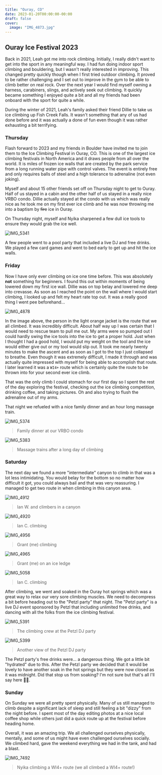 ```yaml
---
title: "Ouray, CO"
date: 2023-01-20T00:00:00-00:00
draft: false
cover:
  image: "IMG_4873.jpg"
---
```


## Ouray Ice Festival 2023

Back in 2021, Leah got me into rock climbing. Initially, I really didn't want to get into the sport in any meaningful way. I had fun doing indoor sport climbing and bouldering, but I wasn't really interested in improving. This changed pretty quickly though when I first tried outdoor climbing. It proved to be rather challenging and I set out to improve in the gym to be able to climb better on real rock. Over the next year I would find myself owning a harness, carabiners, slings, and actively seek out climbing. It quickly became something I enjoyed quite a bit and all my friends had been onboard with the sport for quite a while.

During the winter of 2021, Leah's family asked their friend Dillie to take us ice climbing up Fish Creek Falls. It wasn't something that any of us had done before and it was actually a done of fun even though it was rather exhausting a bit terrifying.

### Thursday

Flash forward to 2023 and my friends in Boulder have invited me to join them to the Ice Climbing Festival in Ouray, CO. This is one of the largest ice climbing festivals in North America and it draws people from all over the world. It is miles of frozen ice walls that are created by the park service from a long running water pipe with control valves. The event is entirely free and only requires balls of steel and a high tolerance to adrenaline (not even joking).

Myself and about 15 other friends set off on Thursday night to get to Ouray. Half of us stayed in a cabin and the other half of us stayed in a really nice VRBO condo. Dillie actually stayed at the condo with us which was really nice as he took me on my first ever ice climb and he was now throwing me into a baptism by ~~fire~~ ice in Ouray.

On Thursday night, myself and Nyika sharpened a few dull ice tools to ensure they would grab the ice well.

![IMG_5341](IMG_5341.jpg)

A few people went to a pool party that included a live DJ and free drinks. We played a few card games and went to bed early to get up and hit the ice walls.

### Friday

Now I have only ever climbing on ice one time before. This was absolutely **not** something for beginners. I found this out within moments of being lowered down my first ice wall. Dillie was on top belay and lowered me deep into crevasse. As soon as I reached the point on the wall where I would start climbing, I looked up and felt my heart rate top out. It was a really good thing I went pee beforehand...

![IMG_4878](IMG_4878.jpg)

In the image above, the person in the light orange jacket is the route that we all climbed. It was incredibly difficult. About half way up I was certain that I would need to rescue team to pull me out. My arms were so pumped out I could hardly swing the ice tools into the ice to get a proper hold. Just when I thought I had a good hold, I would put my weight on the tool and the ice would either give out or my tool would slip out. It took me nearly twenty minutes to make the ascent and as soon as I got to the top I just collapsed to breathe. Even though it was extremely difficult, I made it through and was actually quite impressed with myself for being able to accomplish that route. I later learned it was a `WI4+` route which is certainly quite the route to be thrown into for your second ever ice climb.

That was the only climb I could stomach for our first day so I spent the rest of the day exploring the festival, checking out the ice climbing competition, drinking coffee, and taking pictures. Oh and also trying to flush the adrenaline out of my arms.

That night we refueled with a nice family dinner and an hour long massage train.

![IMG_5374](IMG_5374.jpg)

> Family dinner at our VRBO condo

![IMG_5383](IMG_5383.jpg)

> Massage trains after a long day of climbing

### Saturday

The next day we found a more "intermediate" canyon to climb in that was a lot less intimidating. You would belay for the bottom so no matter how difficult it got, you could always bail and that was very reassuring. I managed to get two route in when climbing in this canyon area.

![IMG_4912](IMG_4912.jpg)

> Ian W. and climbers in a canyon

![IMG_4920](IMG_4920.jpg)

> Ian C. climbing

![IMG_4956](IMG_4956.jpg)

> Grant (me) climbing

![IMG_4965](IMG_4965.jpg)

> Grant (me) on an ice ledge

![IMG_5058](IMG_5058.jpg)

> Ian C. climbing

After climbing, we went and soaked in the Ouray hot springs which was a great way to relax our very sore climbing muscles. We need to decompress a bit before heading out to the "Petzl party" that night. The "Petzl party" is a live DJ event sponsored by Petzl that including unlimited free drinks, and dancing with all the folks from the ice climbing festival.

![IMG_5391](IMG_5391.jpg)

> The climbing crew at the Petzl DJ party

![IMG_5399](IMG_5399.jpg)

> Another view of the Petzl DJ party

The Petzl party's free drinks were... a dangerous thing. We got a little bit "hydrated" due to this. After the Petzl party we decided that it would be lovely to have another soak in the hot springs but they were now closed as it was midnight. Did that stop us from soaking? I'm not sure but that's all I'll say here 🤷‍♂️.

### Sunday

On Sunday we were all pretty spent physically. Many of us still managed to climb despite a significant lack of sleep and still feeling a bit "dizzy" from the night before. I spent most of the day editing photos at a nice local coffee shop while others just did a quick route up at the festival before heading home.

Overall, it was an amazing trip. We all challenged ourselves physically, mentally, and some of us might have even challenged ourselves socially. We climbed hard, gave the weekend everything we had in the tank, and had a blast.

![IMG_7492](IMG_7492.jpg)

> Nyika climbing a WI4+ route (we all climbed a WI4+ route!)
